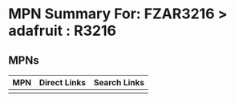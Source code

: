 



# MPN Summary For: FZAR3216 > adafruit : R3216

## MPNs
  

|MPN|Direct Links|Search Links|
| :--- | :--- | :--- |
||||
